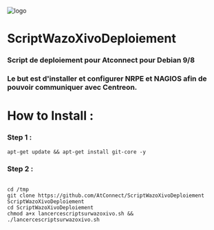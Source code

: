 ![logo](http://www.atconnect.net/images/header/logo.png)
# ScriptWazoXivoDeploiement
### Script de deploiement pour Atconnect pour Debian 9/8
### Le but est d'installer et configurer NRPE et NAGIOS afin de pouvoir communiquer avec Centreon.

# How to Install :
### Step 1 :
```
apt-get update && apt-get install git-core -y
```
### Step 2 :
```

cd /tmp
git clone https://github.com/AtConnect/ScriptWazoXivoDeploiement ScriptWazoXivoDeploiement
cd ScriptWazoXivoDeploiement
chmod a+x lancercescriptsurwazoxivo.sh && ./lancercescriptsurwazoxivo.sh
```
